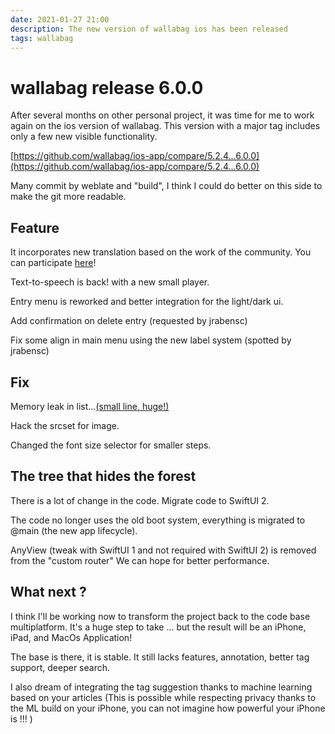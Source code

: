 ```yaml
---
date: 2021-01-27 21:00
description: The new version of wallabag ios has been released
tags: wallabag
---
```

# wallabag release 6.0.0

After several months on other personal project, it was time for me to work again on the ios version of wallabag.
This version with a major tag includes only a few new visible functionality. 

[https://github.com/wallabag/ios-app/compare/5.2.4...6.0.0](https://github.com/wallabag/ios-app/compare/5.2.4...6.0.0)

Many commit by weblate and "build", I think I could do better on this side to make the git more readable.

## Feature
It incorporates new translation based on the work of the community. You can participate [here](https://hosted.weblate.org/engage/wallabag/en/)!


Text-to-speech is back! with a new small player.

Entry menu is reworked and better integration for the light/dark ui.

Add confirmation on delete entry (requested by jrabensc)

Fix some align in main menu using the new label system (spotted by jrabensc)

## Fix
Memory leak in list...[(small line, huge!)](https://github.com/wallabag/ios-app/commit/6ee48f3c056f58bc5ac6d9ff5a4f1e4a3882faab)

Hack the srcset for image.

Changed the font size selector for smaller steps.


## The tree that hides the forest

There is a lot of change in the code. Migrate code to SwiftUI 2.

The code no longer uses the old boot system, everything is migrated to @main (the new app lifecycle).

AnyView (tweak with SwiftUI 1 and not required with SwiftUI 2) is removed from the "custom router" We can hope for better performance.


## What next ?
I think I'll be working now to transform the project back to the code base multiplatform. It's a huge step to take ... but the result will be an iPhone, iPad, and MacOs Application!

The base is there, it is stable. It still lacks features, annotation, better tag support, deeper search.

I also dream of integrating the tag suggestion thanks to machine learning based on your articles (This is possible while respecting privacy thanks to the ML build on your iPhone, you can not imagine how powerful your iPhone is !!! )
